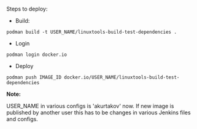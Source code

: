 Steps to deploy:

* Build:

```
podman build -t USER_NAME/linuxtools-build-test-dependencies .
```

* Login

```
podman login docker.io
```

* Deploy

```
podman push IMAGE_ID docker.io/USER_NAME/linuxtools-build-test-dependencies
```

**Note:**

USER_NAME in various configs is 'akurtakov' now. If new image is published by another user this has to be changes in various Jenkins files and configs.